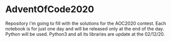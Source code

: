 # AdventOfCode2020

Repository i'm going to fill with the solutions for the AOC2020 contest. 
Each notebook is for just one day and will be released only at the end of the day. 
Python will be used. Python3 and all its libraries are update at the 02/12/20. 
